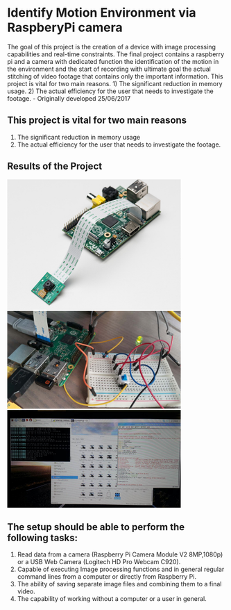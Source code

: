 # Identify Motion Environment via RaspberyPi camera

The goal of this project is the creation of a device with image processing capabilities and real-time constraints. The final project contains a raspberry pi and a camera with dedicated function the identification of the motion in the environment and the start of recording with ultimate goal the actual stitching of video footage that contains only the important information. This project is vital for two main reasons. 1) The significant reduction in memory usage. 2) The actual efficiency for the user that needs to investigate the footage. - Originally developed 25/06/2017



## This project is vital for two main reasons
1. The significant reduction in memory usage
2. The actual efficiency for the user that needs to investigate the footage.

## Results of the Project 
<img src="Images/Camera.jpg" width="400">
<img src="Images/resbp.jpeg" width="400">
<img src="Images/general%20programming.jpeg" width="400">


## The setup should be able to perform the following tasks:
1. Read data from a camera (Raspberry Pi Camera Module V2 8MP,1080p) or a USB Web Camera (Logitech HD Pro Webcam C920).
2. Capable of executing Image processing functions and in general regular command lines from a computer or directly from Raspberry Pi.
3. The ability of saving separate image files and combining them to a final video.
4. The capability of working without a computer or a user in general.
